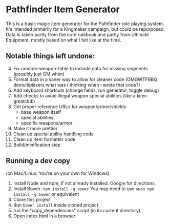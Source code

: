 # Pathfinder Item Generator

This is a basic magic item generator for the Pathfinder role playing system. It's intended primarily for a Kingmaker campaign, but could be repurposed. Data is taken partly from the core rulebook and partly from Ultimate Equipment, mostly based on what I felt like at the time. 

## Notable things left undone:

4. Fix random-weapon-table to include data for missing segments (possibly just GM whim)
5. Format data in a saner way to allow for cleaner code (OMGWTFBBQ demultiplexers what was I thinking when I wrote that code?)
6. Add keyboard shortcuts (change fields, run generator, toggle debug)
7. Add checks to avoid illegal weapon special abilities (like a keen greatclub)
8. Get proper reference URLs for weapon/armor/shields
    * base weapon itself
    * special abilities
    * specific weapons/armor
9. Make it more prettier 
10. Clean up special ability handling code 
11. Clean up item formatter code
12. Build/minification step

## Running a dev copy
(on Mac/Linux. You're on your own for Windows)
1. Install Node and npm, if not already installed. Google for directions.
2. Install Bower: `npm install -g bower` You may need to use `sudo npm install -g bower` or equivalent
3. Clone this project
4. Run `bower install` inside cloned project
5. run the "copy_dependencies" script (in its current directory)
5. Open index.html in a browser




